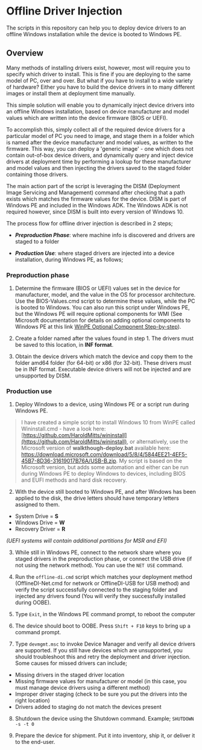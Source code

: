 # Offline Driver Injection
The scripts in this repository can help you to deploy device drivers to an offline Windows installation while the device is booted to Windows PE.

## Overview
Many methods of installing drivers exist, however, most will require you to specify which driver to install. This is fine if you are deploying to the same model of PC, over and over. But what if you have to install to a wide variety of hardware? Either you have to build the device drivers in to many different images or install them at deployment time manually. 

This simple solution will enable you to dynamically inject device drivers into an offline Windows installation, based on device manufacturer and model values which are written into the device firmware (BIOS or UEFI).

To accomplish this, simply collect all of the required device drivers for a particular model of PC you need to image, and stage them in a folder which is named after the device manufacturer and model values, as written to the firmware. This way, you can deploy a 'generic image' - one which does not contain out-of-box device drivers, and dynamically query and inject device drivers at deployment time by performing a lookup for these manufacturer and model values and then injecting the drivers saved to the staged folder containing those drivers.

The main action part of the script is leveraging the DISM (Deployment Image Servicing and Management) command after checking that a path exists which matches the firmware values for the device. DISM is part of Windows PE and included in the Windows ADK. The Windows ADK is not required however, since DISM is built into every version of Windows 10. 

The process flow for offline driver injection is described in 2 steps;

* ***Preproduction Phase***: where machine info is discovered and drivers are staged to a folder

* ***Production Use***: where staged drivers are injected into a device installation, during Windows PE, as follows;

### Preproduction phase

1. Determine the firmware (BIOS or UEFI) values set in the device for manufacturer, model, and the value in the OS for processor architecture. Use the BIOS-Values.cmd script to determine these values, while the PC is booted to Windows. You can also run this script under Windows PE, but the Windows PE will require optional components for WMI (See Microsoft documentation for details on adding optional components to Windows PE at this link [WinPE Optional Component Step-by-step](https://docs.microsoft.com/en-us/windows-hardware/manufacture/desktop/winpe-add-packages--optional-components-reference)).

2. Create a folder named after the values found in step 1. The drivers must be saved to this location, in **INF format**.

3. Obtain the device drivers which match the device and copy them to the folder amd64 folder (for 64-bit) or x86 (for 32-bit). These drivers must be in INF format. Executable device drivers will not be injected and are unsupported by DISM.

### Production use

1. Deploy Windows to a device, using Windows PE or a script run during Windows PE.

> I have created a simple script to install Windows 10 from WinPE called Wininstall.cmd - have a look here: [https://github.com/HaroldMitts/wininstall](https://github.com/HaroldMitts/wininstall), or alternatively, use the Microsoft version of **walkthough-deploy.bat** available here: https://download.microsoft.com/download/5/8/4/5844EE21-4EF5-45B7-8D36-31619017B76A/USB-B.zip. My script is based on the Microsoft version, but adds some automation and either can be run during Windows PE to deploy Windows to devices, including BIOS and EUFI methods and hard disk recovery. 

2. With the device still booted to Windows PE, and after Windows has been applied to the disk, the drive letters should have temporary letters assigned to them. 

* System Drive = **S**
* Windows Drive = **W**
* Recovery Driver = **R**

_(UEFI systems will contain additional partitions for MSR and EFI)_

3. While still in Windows PE, connect to the network share where you staged drivers in the preproduction phase, or connect the USB drive (if not using the network method). You can use the `NET USE` command. 

4. Run the `offline-di.cmd` script which matches your deployment method (OfflineDI-Net.cmd for network or OfflineDI-USB for USB method) and verify the script successfully connected to the staging folder and injected any drivers found (You will verify they successfully installed during OOBE). 

5. Type `Exit`, in the Windows PE command prompt, to reboot the computer

6. The device should boot to OOBE. Press `Shift + F10` keys to bring up a command prompt. 

7. Type `devmgmt.msc` to invoke Device Manager and verify all device drivers are supported. If you still have devices which are unsupported, you should troubleshoot this and retry the deployment and driver injection. Some causes for missed drivers can include; 

* Missing drivers in the staged driver location
* Missing firmware values for manufacturer or model (in this case, you must manage device drivers using a different method)
* Improper driver staging (check to be sure you put the drivers into the right location)
* Drivers added to staging do not match the devices present 

8. Shutdown the device using the Shutdown command. Example; `SHUTDOWN -s -t 0`

9. Prepare the device for shipment. Put it into inventory, ship it, or deliver it to the end-user.

